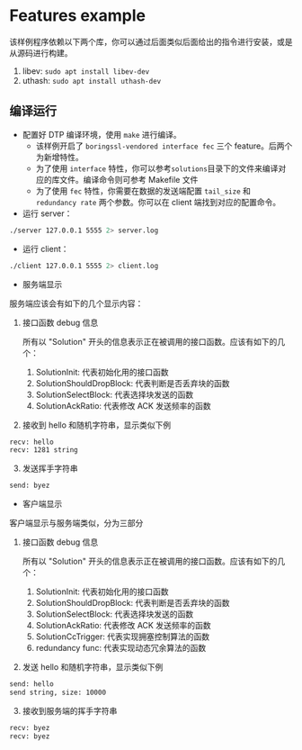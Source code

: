# Features example

该样例程序依赖以下两个库，你可以通过后面类似后面给出的指令进行安装，或是从源码进行构建。

1. libev: `sudo apt install libev-dev`
2. uthash: `sudo apt install uthash-dev`

## 编译运行

- 配置好 DTP 编译环境，使用 `make` 进行编译。
  - 该样例开启了 `boringssl-vendored interface fec` 三个 feature。后两个为新增特性。
  - 为了使用 `interface` 特性，你可以参考`solutions`目录下的文件来编译对应的库文件。编译命令则可参考 Makefile 文件
  - 为了使用 `fec` 特性，你需要在数据的发送端配置 `tail_size` 和 `redundancy rate` 两个参数。你可以在 client 端找到对应的配置命令。
- 运行 server：

```bash
./server 127.0.0.1 5555 2> server.log
```

- 运行 client：

```bash
./client 127.0.0.1 5555 2> client.log
```
- 服务端显示

服务端应该会有如下的几个显示内容：

1. 接口函数 debug 信息
   
   所有以 "Solution" 开头的信息表示正在被调用的接口函数。应该有如下的几个：

   1. SolutionInit: 代表初始化用的接口函数
   2. SolutionShouldDropBlock: 代表判断是否丢弃块的函数
   3. SolutionSelectBlock: 代表选择块发送的函数
   4. SolutionAckRatio: 代表修改 ACK 发送频率的函数

2. 接收到 hello 和随机字符串，显示类似下例

```bash
recv: hello
recv: 1281 string
```

3. 发送挥手字符串

```bash
send: byez
```

- 客户端显示

客户端显示与服务端类似，分为三部分

1. 接口函数 debug 信息
   
   所有以 "Solution" 开头的信息表示正在被调用的接口函数。应该有如下的几个：

   1. SolutionInit: 代表初始化用的接口函数
   2. SolutionShouldDropBlock: 代表判断是否丢弃块的函数
   3. SolutionSelectBlock: 代表选择块发送的函数
   4. SolutionAckRatio: 代表修改 ACK 发送频率的函数
   5. SolutionCcTrigger: 代表实现拥塞控制算法的函数
   6. redundancy func: 代表实现动态冗余算法的函数

2. 发送 hello 和随机字符串，显示类似下例

```bash
send: hello
send string, size: 10000
```

3. 接收到服务端的挥手字符串

```bash
recv: byez
recv: byez
```
